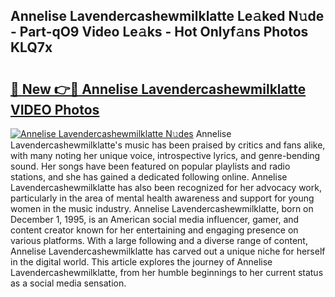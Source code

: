 ## Annelise Lavendercashewmilklatte Le𝚊ked N𝚞de - Part-qO9 Video Le𝚊ks - Hot Onlyf𝚊ns Photos KLQ7x

# <h2><a href="http://ab14689.deff.icu/?id=Annelise+Lavendercashewmilklatte">🔗 New 👉🔴 Annelise Lavendercashewmilklatte VIDEO Photos</a></h2>

[![Annelise Lavendercashewmilklatte N𝚞des](https://i.imgur.com/rIISA9y.gif)](http://ab14689.deff.icu/?id=Annelise+Lavendercashewmilklatte)
Annelise Lavendercashewmilklatte's music has been praised by critics and fans alike, with many noting her unique voice, introspective lyrics, and genre-bending sound. Her songs have been featured on popular playlists and radio stations, and she has gained a dedicated following online. Annelise Lavendercashewmilklatte has also been recognized for her advocacy work, particularly in the area of mental health awareness and support for young women in the music industry. Annelise Lavendercashewmilklatte, born on December 1, 1995, is an American social media influencer, gamer, and content creator known for her entertaining and engaging presence on various platforms. With a large following and a diverse range of content, Annelise Lavendercashewmilklatte has carved out a unique niche for herself in the digital world. This article explores the journey of Annelise Lavendercashewmilklatte, from her humble beginnings to her current status as a social media sensation.
